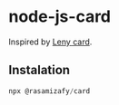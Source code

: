 # node-js-card
Inspired by [Leny card](https://github.com/leny/npxcard).

## Instalation
```js
npx @rasamizafy/card
```
